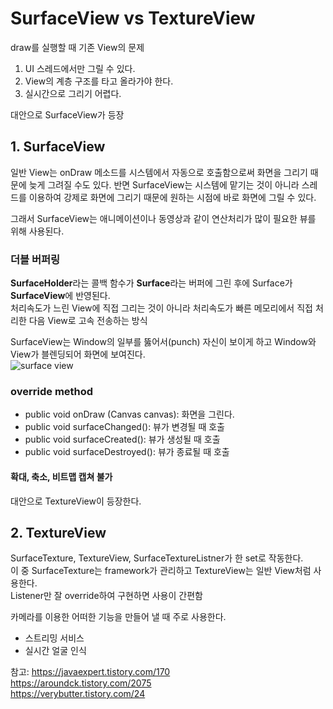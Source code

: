 # SurfaceView vs TextureView

draw를 실행할 때 기존 View의 문제
1. UI 스레드에서만 그릴 수 있다.
2. View의 계층 구조를 타고 올라가야 한다.
3. 실시간으로 그리기 어렵다.

대안으로 SurfaceView가 등장

## 1. SurfaceView
일반 View는 onDraw 메소드를 시스템에서 자동으로 호출함으로써 화면을 그리기 때문에 늦게 그려질 수도 있다. 반면 SurfaceView는 시스템에 맡기는 것이 아니라 스레드를 이용하여 강제로 화면에 그리기 때문에 원하는 시점에 바로 화면에 그릴 수 있다.  

그래서 SurfaceView는 애니메이션이나 동영상과 같이 연산처리가 많이 필요한 뷰를 위해 사용된다.  

### 더블 버퍼링
**SurfaceHolder**라는 콜백 함수가 **Surface**라는 버퍼에 그린 후에 Surface가 **SurfaceView**에 반영된다.  
처리속도가 느린 View에 직접 그리는 것이 아니라 처리속도가 빠른 메모리에서 직접 처리한 다음 View로 고속 전송하는 방식  

SurfaceView는 Window의 일부를 뚫어서(punch) 자신이 보이게 하고 Window와 View가 블렌딩되어 화면에 보여진다.  
![surface view](https://github.com/jionchu/TIL/blob/master/Android/images/surfaceview.png) 

### override method
- public void onDraw (Canvas canvas): 화면을 그린다.
- public void surfaceChanged(): 뷰가 변경될 때 호출
- public void surfaceCreated(): 뷰가 생성될 때 호출
- public void surfaceDestroyed(): 뷰가 종료될 때 호출

#### 확대, 축소, 비트맵 캡쳐 불가
대안으로 TextureView이 등장한다.

## 2. TextureView
SurfaceTexture, TextureView, SurfaceTextureListner가 한 set로 작동한다.  
이 중 SurfaceTexture는 framework가 관리하고 TextureView는 일반 View처럼 사용한다.  
Listener만 잘 override하여 구현하면 사용이 간편함  

카메라를 이용한 어떠한 기능을 만들어 낼 때 주로 사용한다.
- 스트리밍 서비스
- 실시간 얼굴 인식

참고: https://javaexpert.tistory.com/170  
https://aroundck.tistory.com/2075  
https://verybutter.tistory.com/24